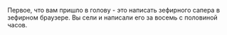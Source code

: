 Первое, что вам пришло в голову - это написать зефирного сапера в зефирном браузере. Вы сели и написали его за восемь с половиной часов.